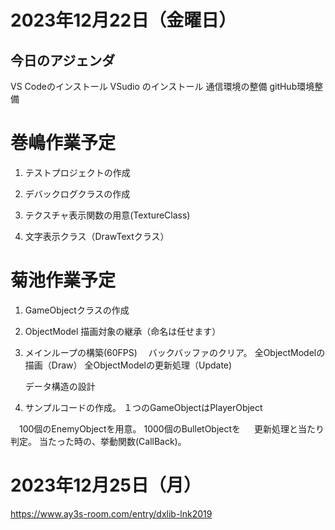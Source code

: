 # 2023年12月22日（金曜日）

## 今日のアジェンダ
VS Codeのインストール
VSudio のインストール
通信環境の整備
gitHub環境整備


# 巻嶋作業予定
1. テストプロジェクトの作成
1. デバックログクラスの作成
1. テクスチャ表示関数の用意(TextureClass)

1. 文字表示クラス（DrawTextクラス）


# 菊池作業予定
1. GameObjectクラスの作成
1. ObjectModel 描画対象の継承（命名は任せます）

1. メインループの構築(60FPS)
　バックバッファのクリア。
    全ObjectModelの描画（Draw）
    全ObjectModelの更新処理（Update)

    データ構造の設計


 1. サンプルコードの作成。
    １つのGameObjectはPlayerObject

 　100個のEnemyObjectを用意。
    1000個のBulletObjectを
 　 更新処理と当たり判定。
    当たった時の、挙動関数(CallBack)。


# 2023年12月25日（月）

https://www.ay3s-room.com/entry/dxlib-lnk2019

